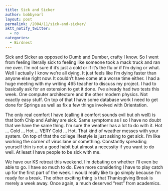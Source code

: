 ```yaml
---
title: Sick and Sicker
author: bobbyearl
layout: post
permalink: /2004/11/sick-and-sicker/
aktt_notify_twitter:
  - no
categories:
  - Birdnest
---
```

Sick and Sicker as opposed to Dumb and Dumber, crafty I know. So I went from feeling literally sick to feeling like someone took a mack truck and ran me over. I&#8217;m not sure if it&#8217;s just a cold or if it&#8217;s the flu or if I&#8217;m dying or what. Well I actually I know we&#8217;re all dying. It just feels like I&#8217;m dying faster than anyone else right now. It couldn&#8217;t have come at a worse time either. I had a huge meeting with my writing 465 teacher to discuss my project. I had to basically ask for an extension to get it done. I&#8217;ve already had two tests this week. One computer architecture and the other modern physics. Not exactly easy stuff. On top of that I have some database work I need to get done for Springs as well as fix a few things involved with Orientation. 

The only real comfort I have (calling it comfort sounds evil but oh well) is that both Chip and Ashley are sick. Same symptoms as I so I have no doubt that we have the same thing. I&#8217;m sure the weather has a lot to do with it. Hot &#8230; Cold &#8230; Hot &#8230; VERY Cold &#8230; Hot. That kind of weather messes with your system. On top of that the college lifestyle is just asking to get sick. I&#8217;m like working the corner of virus lane or something. Constantly spreading yourself thin is not a good habit but almost a necessity if you want to do well. At least I have people to be sick with me.

We have our KS retreat this weekend. I&#8217;m debating on whether I&#8217;ll even be able to go. I have so much to do. Even more considering I have to play catch up for the first part of the week. I would really like to go simply because I&#8217;m ready for a break. The other exciting thing is that Thanksgiving Break is merely a week away. Once again, a much deserved &#8220;rest&#8221; from academics.
